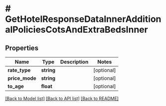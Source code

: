 # # GetHotelResponseDataInnerAdditionalPoliciesCotsAndExtraBedsInner

## Properties

Name | Type | Description | Notes
------------ | ------------- | ------------- | -------------
**rate_type** | **string** |  | [optional]
**price_mode** | **string** |  | [optional]
**to_age** | **float** |  | [optional]

[[Back to Model list]](../../README.md#models) [[Back to API list]](../../README.md#endpoints) [[Back to README]](../../README.md)
